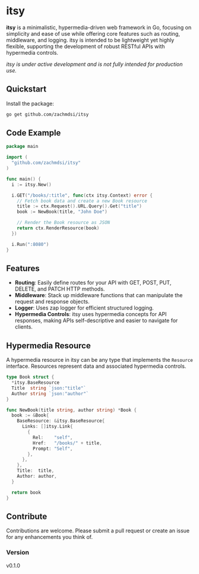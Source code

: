 # itsy

**itsy** is a minimalistic, hypermedia-driven web framework in Go, focusing on simplicity and ease of use while offering core features such as routing, middleware, and logging. itsy is intended to be lightweight yet highly flexible, supporting the development of robust RESTful APIs with hypermedia controls.

_itsy is under active development and is not fully intended for production use._

## Quickstart

Install the package:

```bash
go get github.com/zachmdsi/itsy
```

## Code Example

```go
package main

import (
  "github.com/zachmdsi/itsy"
)

func main() {
  i := itsy.New()

  i.GET("/books/:title", func(ctx itsy.Context) error {
    // Fetch book data and create a new Book resource
    title := ctx.Request().URL.Query().Get("title")
    book := NewBook(title, "John Doe")

    // Render the Book resource as JSON
    return ctx.RenderResource(book)
  })

  i.Run(":8080")
}
```

## Features

- **Routing**: Easily define routes for your API with GET, POST, PUT, DELETE, and PATCH HTTP methods.
- **Middleware**: Stack up middleware functions that can manipulate the request and response objects.
- **Logger**: Uses zap logger for efficient structured logging.
- **Hypermedia Controls**: itsy uses hypermedia concepts for API responses, making APIs self-descriptive and easier to navigate for clients.

## Hypermedia Resource

A hypermedia resource in itsy can be any type that implements the `Resource` interface. Resources represent data and associated hypermedia controls.

```go
type Book struct {
  *itsy.BaseResource
  Title  string `json:"title"`
  Author string `json:"author"`
}

func NewBook(title string, author string) *Book {
  book := &Book{
    BaseResource: &itsy.BaseResource{
      Links: []itsy.Link{
        {
          Rel:    "self",
          Href:   "/books/" + title,
          Prompt: "Self",
        },
      },
    },
    Title:  title,
    Author: author,
  }

  return book
}

```

## Contribute

Contributions are welcome. Please submit a pull request or create an issue for any enhancements you think of.

### Version

v0.1.0
